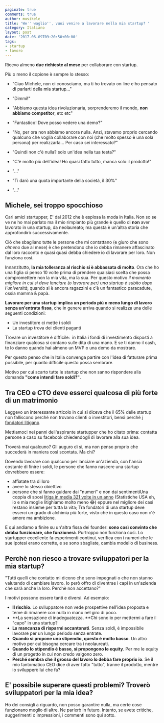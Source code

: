 ```yaml
---
paginate: true
comments: true
author: musikele
title: 'We'' waglio'', vuoi venire a lavorare nella mia startup? '
category: Italiano
layout: post
date: '2017-06-09T09:20:50+00:00'
tags:
- startup
- lavoro
---
```



Ricevo almeno **due richieste al mese** per collaborare con startup.

Più o meno il copione è sempre lo stesso:

- "Ciao Michele, non ci conosciamo, ma ti ho trovato on line e ho pensato di parlarti della mia startup..."

- "Dimmi!"

- "Abbiamo questa idea rivoluzionaria, sorprenderemo il mondo, **non abbiamo competitor**, etc etc"

- "Fantastico! Dove posso vedere una demo?"

- "No, per ora non abbiamo ancora nulla. Anzi, stavamo proprio cercando qualcuno che voglia collaborare con noi (che molto spesso è una sola persona) per realizzarla... Per caso sei interessato?"

- "Quindi non c'è nulla? solo un'idea nella tua testa?"

- "C'è molto più dell'idea! Ho quasi fatto tutto, manca solo il prodotto!"

- "..."

- "Ti darò una quota importante della società, il 30%"

- "..."

## Michele, sei troppo spocchioso

Cari amici startupper, E' dal 2012 che è esplosa la moda in Italia. Non so se ve ne ho mai parlato ma il mio rimpianto più grande è quello di **non** aver lavorato in una startup, da neolaureato; ma questa è un'altra storia che approfondirò successivamente.

Ciò che sbagliano tutte le persone che mi contattano (e giuro che sono *almeno* due al mese) è che pretendono che io debba rimanere affascinato dal loro racconto e quasi quasi debba chiedere io di lavorare per loro. Non funziona così.

Innanzitutto, **la mia tolleranza al rischio si è abbassata di molto**. Ora che ho una figlia ci penso 10 volte prima di prendere qualsiasi scelta che possa compromettere non la mia vita, ma la sua. Per questo motivo *il momento migliore in cui si deve lanciare (o lavorare per) una startup è subito dopo l'università*, quando si è ancora ragazzini e c'è un fantastico paracadute, ossia mamma & papà.

**Lavorare per una startup implica un periodo più o meno lungo di lavoro senza un'entrata fissa**, che in genere arriva quando si realizza una delle seguenti condizioni:

* Un investitore ci mette i soldi
* La startup trova dei clienti paganti

Trovare un investitore è difficile:  in Italia i fondi di investimento disposti a finanziare qualcosa si contano sulle dita di una mano. E se ti danno il cash, te lo danno quando hai almeno un MVP o una demo da mostrare.

Per questo penso che in Italia convenga partire con l'idea di fatturare prima possibile, per quanto difficile questo possa sembrare.

Motivo per cui scarto tutte le startup che non sanno rispondere alla domanda **"come intendi fare soldi?"**.

## Tra CEO e CTO deve esserci qualcosa di più forte di un matrimonio

Leggevo un interessante articolo in cui si diceva che il 65% delle startup non falliscono perchè non trovano clienti o investitori, bensì perchè [i fondatori litigano](http://money.cnn.com/2014/02/24/smallbusiness/startups-entrepreneur-cofounder/index.html).

Mettiamoci nei panni dell'aspirante startupper che ho citato prima: contatta persone a caso su facebook chiedendogli di lavorare alla sua idea.

Troverà mai qualcuno? Gli auguro di si, ma non penso proprio che succederà in maniera così scontata. Ma chi?

Dovendo lavorare con qualcuno per lanciare un'azienda, con l'ansia costante di finire i soldi, le persone che fanno nascere una startup dovrebbero essere:

* affiatate tra di loro
* avere lo stesso obiettivo
* persone che si fanno guidare dai "numeri" e non dai sentimentiUna coppia di sposi [litiga in media 321 volte in un anno](http://fundersandfounders.com/startup-dirty-laundry-conflicts-that-kill-partnerships/) (Statistiche USA eh, io e mia moglie litighiamo molto meno 😂) eppure nel migliore dei casi restano insieme per tutta la vita; Tra fondatori di una startup deve esserci un grado di alchimia più forte, visto che in questo caso non c'è amore ma ambizione. 

E qui andiamo a finire su un'altra fissa dei founder: **sono così convinto che debba funzionare, che funzionerà**. Purtroppo non funziona così. Lo startupper eccellente fa esperimenti continui, verifica con i numeri che le sue ipotesi erano corrette, e se sono sbagliate, cambia modello di business.

## Perchè non riesco a trovare sviluppatori per la mia startup?

"Tutti quelli che contatto mi dicono che sono impegnati o che non stanno valutando di cambiare lavoro. Io però offro di diventrae i capi in un'azienda che sarà anche la loro. Perchè non accettano?"

I motivi possono essere tanti e diversi. Ad esempio:

* **Il rischio**. Lo sviluppatore non vede prospettive nell'idea proposta e teme di rimanere con nulla in mano nel giro di poco.
* **La sensazione di inadeguatezza. **Chi sono io per mettermi a fare il "capo" in una startup?
* **La mancanza di risparmi accantonati**. Senza soldi, è impossibile lavorare per un lungo periodo senza entrate.
* **Quando si propone uno stipendio, questo è molto basso**. Un altro motivo per cui bisogna cercare tra i neolaureati.
* **Quando lo stipendio è basso, si propongono le equity**. Per me le equity di un progetto in cui non credo valgono zero.
* **Perché sembra che il grosso del lavoro lo debba fare proprio io**. Se il mio fantomatico CEO dice di aver fatto "tutto", tranne il prodotto, mentre io svilupperò lui che fa?

## E' possibile superare questi problemi? Troverò sviluppatori per la mia idea?

Ho dei consigli a riguardo, non posso garantire nulla, ma certe cose funzionano meglio di altre. Ne parlerò in futuro. Intanto, se avete critiche, suggerimenti o impressioni, i commenti sono qui sotto.

